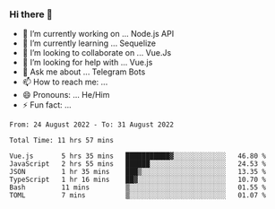 ### Hi there 👋

- 🔭 I’m currently working on ... Node.js API
- 🌱 I’m currently learning ... Sequelize
- 👯 I’m looking to collaborate on ... Vue.Js
- 🤔 I’m looking for help with ... Vue.js
- 💬 Ask me about ... Telegram Bots 
- 📫 How to reach me: ... 
- 😄 Pronouns: ... He/Him
- ⚡ Fun fact: ... 


<!--START_SECTION:waka-->

```text
From: 24 August 2022 - To: 31 August 2022

Total Time: 11 hrs 57 mins

Vue.js       5 hrs 35 mins   ███████████▓░░░░░░░░░░░░░   46.80 %
JavaScript   2 hrs 55 mins   ██████░░░░░░░░░░░░░░░░░░░   24.53 %
JSON         1 hr 35 mins    ███▒░░░░░░░░░░░░░░░░░░░░░   13.35 %
TypeScript   1 hr 16 mins    ██▓░░░░░░░░░░░░░░░░░░░░░░   10.70 %
Bash         11 mins         ▒░░░░░░░░░░░░░░░░░░░░░░░░   01.55 %
TOML         7 mins          ▒░░░░░░░░░░░░░░░░░░░░░░░░   01.07 %
```

<!--END_SECTION:waka-->

<!--
**therealstein/therealstein** is a ✨ _special_ ✨ repository because its `README.md` (this file) appears on your GitHub profile.

Here are some ideas to get you started:

- 🔭 I’m currently working on ...
- 🌱 I’m currently learning ...
- 👯 I’m looking to collaborate on ...
- 🤔 I’m looking for help with ...
- 💬 Ask me about ...
- 📫 How to reach me: ...
- 😄 Pronouns: ...
- ⚡ Fun fact: ...
-->
